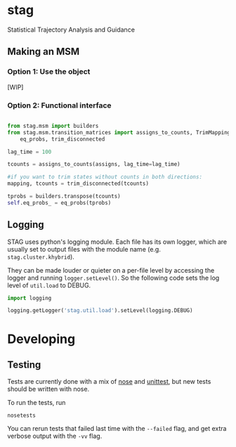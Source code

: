 # stag
Statistical Trajectory Analysis and Guidance

## Making an MSM

### Option 1: Use the object

[WIP]

### Option 2: Functional interface

```python

from stag.msm import builders
from stag.msm.transition_matrices import assigns_to_counts, TrimMapping, \
    eq_probs, trim_disconnected

lag_time = 100

tcounts = assigns_to_counts(assigns, lag_time=lag_time)

#if you want to trim states without counts in both directions:
mapping, tcounts = trim_disconnected(tcounts)

tprobs = builders.transpose(tcounts)
self.eq_probs_ = eq_probs(tprobs)
```

## Logging

STAG uses python's logging module. Each file has its own logger, which are
usually set to output files with the module name (e.g. `stag.cluster.khybrid`).

They can be made louder or quieter on a per-file level by accessing the
logger and running `logger.setLevel()`. So the following code sets the log
level of `util.load` to DEBUG.

```python
import logging

logging.getLogger('stag.util.load').setLevel(logging.DEBUG)
```

# Developing

## Testing

Tests are currently done with a mix of [nose](https://nose.readthedocs.io) and [unittest](https://docs.python.org/2/library/unittest.html), but new tests should be written with nose.

To run the tests, run

```
nosetests
```

You can rerun tests that failed last time with the `--failed` flag, and get extra verbose output with the `-vv` flag.
